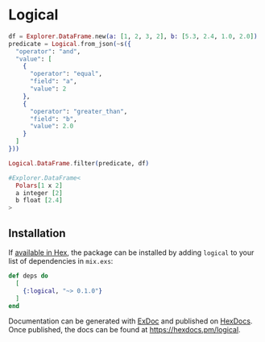 # Logical

```elixir
df = Explorer.DataFrame.new(a: [1, 2, 3, 2], b: [5.3, 2.4, 1.0, 2.0])
predicate = Logical.from_json(~s({
  "operator": "and",
  "value": [
    {
      "operator": "equal",
      "field": "a",
      "value": 2
    },
    {
      "operator": "greater_than",
      "field": "b",
      "value": 2.0
    }
  ]
}))

Logical.DataFrame.filter(predicate, df)

#Explorer.DataFrame<
  Polars[1 x 2]
  a integer [2]
  b float [2.4]
>
```

## Installation

If [available in Hex](https://hex.pm/docs/publish), the package can be installed
by adding `logical` to your list of dependencies in `mix.exs`:

```elixir
def deps do
  [
    {:logical, "~> 0.1.0"}
  ]
end
```

Documentation can be generated with [ExDoc](https://github.com/elixir-lang/ex_doc)
and published on [HexDocs](https://hexdocs.pm). Once published, the docs can
be found at <https://hexdocs.pm/logical>.

